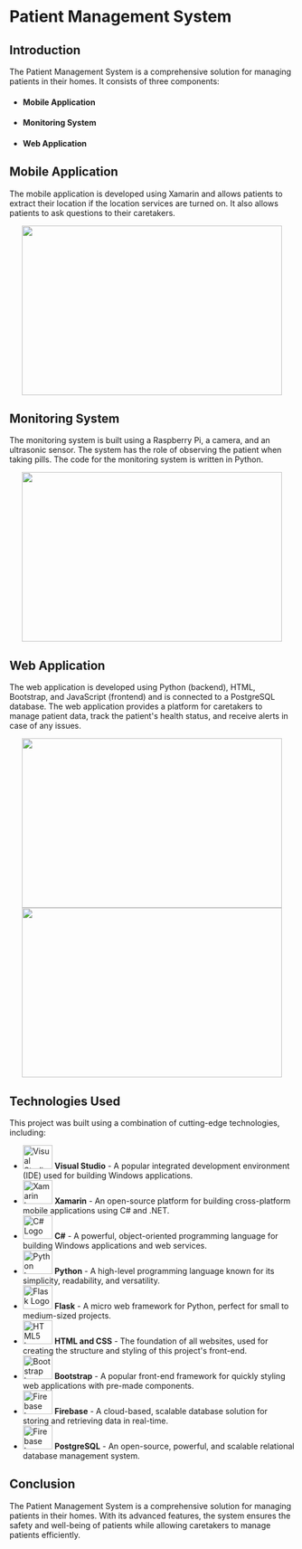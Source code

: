 <h1>Patient Management System</h1>
<h2>Introduction</h2>
<p>The Patient Management System is a comprehensive solution for managing patients in their homes. It consists of three components:</p>
<ul>
  <li><h4>Mobile Application</h4></li>
  <li><h4>Monitoring System</h4></li>
  <li><h4>Web Application</h4></li>
</ul>
<h2>Mobile Application</h2>
<p>The mobile application is developed using Xamarin and allows patients to extract their location if the location services are turned on. It also allows patients to ask questions to their caretakers.</p>

<p align="center">
  <img width = "460" height="300" src="https://user-images.githubusercontent.com/92048815/217922408-f05cb1b0-7dea-4f21-b616-bdc5f3478969.png">
</p>

<h2>Monitoring System</h2>
<p>The monitoring system is built using a Raspberry Pi, a camera, and an ultrasonic sensor. The system has the role of observing the patient when taking pills. The code for the monitoring system is written in Python.</p>

<p align="center">
  <img width = "460" height="300" src="https://user-images.githubusercontent.com/92048815/217921986-9b5477c8-1ef9-4bdc-8962-a3b64c0705f3.png">
</p>

<h2>Web Application</h2>
<p>The web application is developed using Python (backend), HTML, Bootstrap, and JavaScript (frontend) and is connected to a PostgreSQL database. The web application provides a platform for caretakers to manage patient data, track the patient's health status, and receive alerts in case of any issues.</p>

<p align="center">
  <img width = "460" height="300" src="https://user-images.githubusercontent.com/92048815/217922668-89570aa2-b8ec-404d-8f3d-f7cb569e5f84.png">
  <img width = "460" height="300" src="https://user-images.githubusercontent.com/92048815/217922619-1f36603d-e4e1-4676-b031-abc5009f2aab.png">
</p>

<h2>Technologies Used</h2>
<p>This project was built using a combination of cutting-edge technologies, including:</p>
<ul>
  <li>
    <img src="https://1000logos.net/wp-content/uploads/2020/08/Visual-Studio-Logo-640x400.png" alt="Visual Studio Logo" height="42" width="52">
    <strong>Visual Studio</strong> - A popular integrated development environment (IDE) used for building Windows applications.
  </li>
  <li>
    <img src="https://upload.wikimedia.org/wikipedia/commons/thumb/f/f2/Xamarin-logo.svg/330px-Xamarin-logo.svg.png" alt="Xamarin Logo" height="42" width="52">
    <strong>Xamarin</strong> - An open-source platform for building cross-platform mobile applications using C# and .NET.
  </li>
  <li>
    <img src="https://seeklogo.com/images/C/c-sharp-c-logo-02F17714BA-seeklogo.com.png" alt="C# Logo" height="42" width="52">
    <strong>C#</strong> - A powerful, object-oriented programming language for building Windows applications and web services.
  </li>
  <li>
    <img src="https://www.python.org/static/img/python-logo@2x.png" alt="Python Logo" height="42" width="52">
    <strong>Python</strong> - A high-level programming language known for its simplicity, readability, and versatility.
  </li>
  <li>
    <img src="https://flask.palletsprojects.com/en/2.0.x/_images/flask-logo.png" alt="Flask Logo" height="42" width="52">
    <strong>Flask</strong> - A micro web framework for Python, perfect for small to medium-sized projects.
  </li>
  <li>
    <img src="https://dominiqueclarke.github.io/Intro-to-HTML-Building-a-Portfolio-Site/img/html-css.jpg" alt="HTML5 Logo" height="42" width="52">
    <strong>HTML and CSS</strong> - The foundation of all websites, used for creating the structure and styling of this project's front-end.
  </li>
  <li>
    <img src="https://cdn.worldvectorlogo.com/logos/bootstrap-4.svg" alt="Bootstrap Logo" height="42" width="52">
    <strong>Bootstrap</strong> - A popular front-end framework for quickly styling web applications with pre-made components.
  </li>
  <li>
    <img src="https://www.gstatic.com/devrel-devsite/prod/v1cfe30952218fac985c78c6c0da0de11fade09219719e8a9dbc367e6d5d7cee9/firebase/images/lockup.svg" alt="Firebase Logo" height="42" width="52">
    <strong>Firebase</strong> - A cloud-based, scalable database solution for storing and retrieving data in real-time.
  </li>
  <li>
    <img src="https://www.postgresql.org/media/img/about/press/elephant.png" alt="Firebase Logo" height="42" width="52">
    <strong>PostgreSQL</strong> - An open-source, powerful, and scalable relational database management system.
  </li>
</ul>

<h2>Conclusion</h2>
<p>The Patient Management System is a comprehensive solution for managing patients in their homes. With its advanced features, the system ensures the safety and well-being of patients while allowing caretakers to manage patients efficiently.</p>



